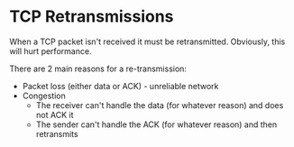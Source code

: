 # TCP Retransmissions

When a TCP packet isn't received it must be retransmitted. Obviously, this will hurt performance.

There are 2 main reasons for a re-transmission:
* Packet loss (either data or ACK) - unreliable network
* Congestion
    * The receiver can't handle the data (for whatever reason) and does not ACK it
    * The sender can't handle the ACK (for whatever reason) and then retransmits
